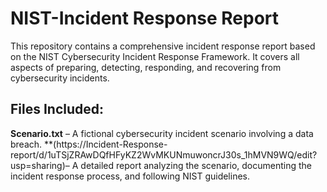 # NIST-Incident Response Report

This repository contains a comprehensive incident response report based on the NIST Cybersecurity Incident Response Framework. It covers all aspects of preparing, detecting, responding, and recovering from cybersecurity incidents.

## Files Included:
**Scenario.txt** – A fictional cybersecurity incident scenario involving a data breach.
**(https://Incident-Response-report/d/1uTSjZRAwDQfHFyKZ2WvMKUNmuwoncrJ30s_1hMVN9WQ/edit?usp=sharing)– A detailed report analyzing the scenario, documenting the incident response process, and following NIST guidelines.
